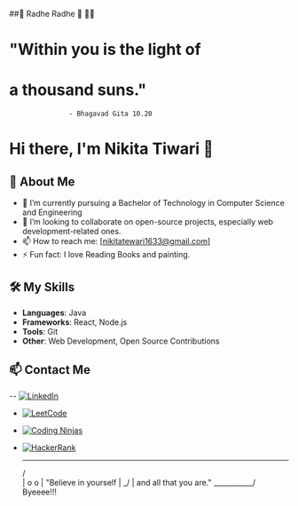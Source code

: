 
##🌟 Radhe Radhe 🌟
💫🌟
 # "Within you is the light of
 #  a thousand suns."
                   - Bhagavad Gita 10.20


# Hi there, I'm Nikita Tiwari 👋

## 🌱 About Me
- 🔭 I’m currently pursuing a Bachelor of Technology in Computer Science and Engineering 
- 👯 I’m looking to collaborate on open-source projects, especially web development-related ones.
- 📫 How to reach me: [nikitatewari1633@gmail.com]
- ⚡ Fun fact: I love Reading Books and painting.

## 🛠️ My Skills
- **Languages**:  Java
- **Frameworks**: React, Node.js
- **Tools**: Git
- **Other**: Web Development, Open Source Contributions


## 📫 Contact Me
-- [![LinkedIn](https://upload.wikimedia.org/wikipedia/commons/0/01/LinkedIn_Logo_2019.png)](https://www.linkedin.com/in/nikita-tewari-56999b249/)
- [![LeetCode](https://upload.wikimedia.org/wikipedia/commons/thumb/1/19/LeetCode_logo_white.svg/1280px-LeetCode_logo_white.svg.png)](https://leetcode.com/u/Nikita1822/)
- [![Coding Ninjas](https://example.com/path/to/coding-ninjas-logo.png)](https://www.naukri.com/code360/profile/Nikki_81) 
- [![HackerRank](https://upload.wikimedia.org/wikipedia/commons/6/6a/HackerRank_logo.png)](https://www.hackerrank.com/profile/tewarinikita1008)

     _________
   /           \
  |    o   o    |  "Believe in yourself
  |     \_/     |   and all that you are."
   \___________/
 Byeeee!!! 

